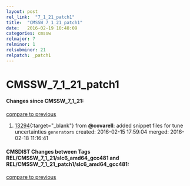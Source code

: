 ```yaml
---
layout: post
rel_link:  "7_1_21_patch1"
title:  "CMSSW_7_1_21_patch1"
date:   2016-02-19 10:48:09
categories: cmssw
relmajor: 7
relminor: 1
relsubminor: 21
relpatch: _patch1
---
```


# CMSSW_7_1_21_patch1
#### Changes since CMSSW_7_1_21:

[compare to previous](https://github.com/cms-sw/cmssw/compare/CMSSW_7_1_21...CMSSW_7_1_21_patch1)



1. [13294](http://github.com/cms-sw/cmssw/pull/13294){:target="_blank"}  from **@covarell**: added snippet files for tune uncertainties `generators`  created: 2016-02-15 17:59:04 merged: 2016-02-18 11:16:41

#### CMSDIST Changes between Tags REL/CMSSW_7_1_21/slc6_amd64_gcc481 and REL/CMSSW_7_1_21_patch1/slc6_amd64_gcc481:

[compare to previous](https://github.com/cms-sw/cmsdist/compare/REL/CMSSW_7_1_21/slc6_amd64_gcc481...REL/CMSSW_7_1_21_patch1/slc6_amd64_gcc481)


